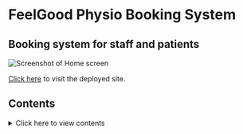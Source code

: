 # FeelGood Physio Booking System

## Booking system for staff and patients

![Screenshot of Home screen]()

[Click here](https://feelgood-physio.herokuapp.com/) to visit the deployed site.

## Contents

<details>
  <summary>Click here to view contents</summary>

1. [User Experience](#user-experience)
    1. [Strategy](#strategy)
        1. [Project Goals](#project-goals)
        2. [Future Goals](#future-goals)
        3. [User Goals](#user-goals)

    2. [Structure](#structure)


    3. [Scope](#scope)
        1. [User Stories](#user-stories)
        2. [Site Owner Goals](#site-owner-goals)
    
    4. [Skeleton](#skeleton)

    5. [Surface](#surface)
        1. [Design Choices](#design-choices)

2. [Features](#features)
    1. [Existing Features](#existing-features)
3. [Technologies Used](#technologies-used)
    1. [Languages](#languages)
    2. [Applications, Libraries and Platforms](#applications-libraries-and-platforms)

4. [Validation](#validation)
    5. [Performance](#performance)

4. [Testing of User Stories/Site Owner Goals](#testing-of-user-stories/site-owner-goals)
    1. [Testing of User Stories](#testing-of-user-stories)
    2. [Testing of Site Owner Goals](#testing-of-site-owner-goals)

5. [Bugs](#bugs)

6. [Deployment](#deployment)
    1. [GitHub Pages](#github-pages)
    2. [Heroku](#heroku)
    2. [Forking the GitHub Repository](#forking-the-github-repository)
    3. [Making a Local Clone](#making-a-local-clone)

7. [Credits](#credits)

<details>

## User Experience

### Strategy
___

#### Project Goals

The main goals of FeelGood Physio are:

- To make it easy for patients to schedule their appointments.
- Making users aware of how easy it is to learn sight reading
- Personally, for me, learning to apply JavaScript to websites

#### Future Goals

Schools and music institutions could in the future purchase licenses for Musical minds as a web application, and its functionality could be developed even further. 

#### User Goals

- Users who visit this site want to learn basic music theory and have fun doing it. It is as simple as that!

The user should see straight away that the content of this web application is simple; lots of space and a user-friendly but elegant design makes it attracive for both children and adults.

Target Audience

- Children
- People with learning difficulties
- Beginners or parents

### Structure
___

This website has 5 pages, plus a 404 error page for when entering an invalid link. No libraries or frameworks were used. I wanted to keep the structure clear and simple. Buttons are large and a navigation bar or menu is visible at the top on all pages except the home page.

A footer is always visible with copyright info and relevant technologies depending on the page.

#### 1. Home

Here, the user is given three main options:

- To play a quiz
- To learn about music theory
- To play the piano and see the notes played

Users can also contact the website owner at the top right of the page.

#### 2. Quiz

Here users can play a simple game where they are presented with notes or musical symbols and have to answer correctly to get a point. Users have to answer as many questions correctly in one minute and are then greeted with their score and a message of how the quiz went.

#### 3. Learn

On this page, users can view videos implemented from YouTube API. There are two sections; a main video and a videos list. Users can click on the video in the list to view it in the main frame.

#### 4. Play

This mainly a piano and a stave above. When the user clicks a key, they can see how the note looks on the stave and can hear it being played. Users can also play the notes with the computer keyboard.

#### 5. Contact

On the Contact page, users can fill in a simple contact form to get in touch.

#### 6. 404

This page is shown when users enter an invalid link, and contains the menu and links to get home or get in touch.

### Scope
___

#### User Stories

##### As a new or existing user of this website I would like to:

1. Easily navigate the websites pages via the menu or links provided
2. Be presented with a well designed, user-friendly interface
3. Experience the same quality in design, user interaction and structure on small mobile devices, tablets as on larger screens
4. Get responses and confirmation from the website by my interactions with it
5. Be able to play a quiz on note names, symbols and note lengths
6. Get points if I answer a question right
7. See a timer ticking down from one minute
8. See an end game screen alerting me of my score and how the quiz went
9. Be able to choose to close the end game screen or play again
10. Be able to play notes on a piano on the screen and see which tone is being played
11. Be able to play the notes on the computer keyboard
12. View videos to learn about music theory and sight reading
13. Get in touch with the site owner
14. View a 404-error page if I have entered an invalid url within the website

#### Site owner goals

The main goal is to create a web app that can be used for educational and amusement purposes.

##### As a site owner I would like to:

15. Display simple clear options on the home page
16. Display a menu in a navigation bar or popout menu at the top of the page
17. Display a quiz for users to test their knowledge
18. Display a learn page containing the results of a YouTube search dynamically updated, using YouTube API
19. Display a page where users can play the piano and view the note played
20. Be able to be contacted should the user wish to do so, through an emailing service to my private email address
21. Have a website that contains validated HTML, CSS and JavaScript

### Skeleton
___

#### Wireframes

Wireframes like the one below were made for both mobile device, tablet and desktop versions of the website in the application [Balsamiq Wireframes](https://balsamiq.com/).

![Screenshot:](https://github.com/johnvenkiah/CI_MS2_John_Venkiah/blob/master/docs/wireframes/wireframes_screenshot_home_mobile.png)

[Click here](https://github.com/johnvenkiah/CI_MS2_John_Venkiah/blob/master/docs/wireframes/all_wireframes_musical_minds.pdf) to view them.

### Surface
___

#### Design choices

My goal was to let the design appeal to all sorts of people, and create a design that was unique. At the same time i wanted to keep things simple and not use too many colors.

To make the site as friendly as possible, most elements have slightly rounded edges. The environment should seem playful but not childish or silly, which I accomplished with a combination of the colors, fonts and CSS styling.
I have tried to create a three dimentional feeling, so I spent alot of time with borders, shadows, and gradients to create this.

Hovering over the buttons makes them grow slightly larger, and more transparent.

![Example:](https://github.com/johnvenkiah/CI_MS2_John_Venkiah/blob/master/docs/screenshots/features/zoom_in_home.png)

Design freatures were also inplemented with JavaScript to confirm user interaction, for example that a wrong answer in the quiz turns the button red and the correct answer button expands.

For the bakground I chose a simple music symbols collage and filled it with my chosen background color.

##### Fonts

I have used two types of fonts;

- Grandstander (with Trebuchet MS and cursive as backup fonts) for titles, buttons and links
- Newsreader, (with Garamond and serif as backup fonts) for subheadings and paragraphs. They can both be viewed above in the screenshot.

##### Colors

I chose a bright green color (#86ac00) and different shades of it for the main heading, buttons andd links. The colors can be viewed above in the screenshot.

The background has a very dark brown color (#211d16) which contrasts well to it.

Finally, smaller text like subheadings and paragraphs have a peachy beige color (#daa054).

## Features

### Existing features
___

#### Feature 1 The Navigation Menu

![Navbar](https://github.com/johnvenkiah/CI_MS2_John_Venkiah/blob/master/docs/screenshots/features/feature_one_navbar_landscape.png)

This is the users way to get around the website. The navbar is part of the header, implemented by JavaScript on all pages except home, shich only consists of the buttons to navigate.

As some users like to have a "home" link in the navmenu, as well as being able to get "home" by clicking the page title, users can get to the home page here by doing both.

The Nav element is fixed at the top of the screen and displays links to the 5 pages of the website.

When on mobile, a hamburger is visible instead on the top right of the screen. Clicking it will reveal the links to the five pages.

When viewing on mobile in landscape mode, the nav-menu is displayed vertically so users can still view the content. When open, the navmenu closes once a user either has tapped on a link or clicked anywhere on the screen, closing the menu.

**User stories/site-owner goals covered:**

1. Easily navigate the websites pages via the menu or links provided

3. Experience the same quality in design, user interaction and structure on small mobile devices, tablets as on larger screens

4. Get responses and confirmation from the website by my interactions with it

15. Display a menu in a navigation bar or popout menu at the top of the page

___
#### Feature 2: The Home Page

![Home Page](https://github.com/johnvenkiah/CI_MS2_John_Venkiah/blob/master/docs/screenshots/features/feature_two_desktop.png)

The Home page has three big buttons, each containing a main feature of the site; Quiz, Learn and Play. Due to the simple nature of this site, there is little more here to distract, only the main logo, the contact link at the bottom and the footer.

**User stories/site-owner goals covered:**

1. Easily navigate the websites pages via the menu or links provided

2. Be presented with a well designed, user-friendly interface

3. Experience the same quality in design, user interaction and structure on small mobile devices, tablets as on larger screens.


#### Feature 3: The Quiz

![The Quiz](https://github.com/johnvenkiah/CI_MS2_John_Venkiah/blob/master/docs/screenshots/features/feature_3_quiz_mobile.png)

The quiz is a seemingly simple feature, but with a lot of functionality. The user has 60 seconds to answer the most questions correctly.

The quiz has several sub-features of its own:

- The staffbox

![Staffbox](https://github.com/johnvenkiah/CI_MS2_John_Venkiah/blob/master/docs/screenshots/features/staffbox.png)

Displays an image of the note in question for the user to answer. When answered, the image is updated to display the next note in question.

- The answers box



On opening the page, the answers box contains one button: "Lets Play!"

Clicking on this starts the quiz and displays four buttons, with three incorrect and one correct answer. The value of these buttons are updated for each question answered.

If the user clicks on the incorrect answer button, the user is alerted that this was incorrect by sounds and animation, and the user is informed of the correct answer.

If the user clicks on the correct answer-button, the user is greeted with a different sound and animation, and and the score above is incremented.

- The Timer

This keeps track of the time, once the user has clicked "Let's Play!"; the timer counts down from 60 to 0.

- The Score

Once a user has answered a question correctly, the score is incremented with 10 points. The score is then displayed in an end game modal.

- The End Game Modal

This is displayed once the 60 seconds are up, covering the screen. The user is greeted with one of five different greetings, depending on the score they have achieved.

The modal window also displays two buttons with choices for the user; "Play Again" and "Close".

**User stories/site-owner goals covered:**

2. Be presented with a well designed, user-friendly interface

3. Experience the same quality in design, user interaction and structure on small mobile devices, tablets as on larger screens

4. Get responses and confirmation from the website by my interactions with it

5. Be able to play a quiz on note names, symbols and note lengths

6. Get points if I answer a question right

7. See a timer ticking down from one minute

8. See an end game screen alerting me of my score and how the quiz went

9. Be able to choose to close the end game screen or play again

16. Display a menu in a navigation bar or popout menu at the top of the page

17. Display a quiz for users to test their knowledge

21. Have a website that contains validated HTML, CSS and JavaScript


#### Feature 4: The Piano (Play Page)

![The Piano](https://github.com/johnvenkiah/CI_MS2_John_Venkiah/blob/master/docs/screenshots/features/feature_4_piano_desktop.png)

The play page has two sub-features, a miniature piano and a stave showing both the bass clef and treble clef. When the user clicks a key, the relevant note displays on the stave together with the note name. The correct note is also heard when clicking it.

**User stories/site-owner goals covered:**

2. Be presented with a well designed, user-friendly interface

3. Experience the same quality in design, user interaction and structure on small mobile devices, tablets as on larger screens

4. Get responses and confirmation from the website by my interactions with it

10. Be able to play notes on a piano on the screen and see which tone is being played

11. Be able to play the notes on the computer keyboard

19. Display a page where users can play the piano and view the note played

21. Have a website that contains validated HTML, CSS and JavaScript


#### Feature 5: The Learn Page



Here, the user can navigate through a list of videos generated a search by the YouTube API, updating the list dynamically.
In the list, title, thumbnail and decription data is displayed for each video in the list.

Users can click on a video and view it in the main viewing window, located either to the left of the screen or at the top for mobile devices in portrait mode.

**User stories/site-owner goals covered:**

2. Be presented with a well designed, user-friendly interface

3. Experience the same quality in design, user interaction and structure on small mobile devices, tablets as on larger screens

4. Get responses and confirmation from the website by my interactions with it

12. View videos to learn about music theory and sight reading

18. Display a learn page containing the results of a YouTube search dynamically updated, using YouTube API

21. Have a website that contains validated HTML, CSS and JavaScript


#### Feature 6: The Contact Page

![Contact Page](https://github.com/johnvenkiah/CI_MS2_John_Venkiah/blob/master/docs/screenshots/features/feature_6_contact_mobile.png)

The "contact" page contains a simple form, where the user can fill in their name, email address and message, which they can send by clicking the submit-button.

The form is validated by the contact.js JavaScript file, and sent via the Email web service [EmailJS](https://www.emailjs.com/) to my email inbox.

**User stories/site-owner goals covered:**

3. Experience the same quality in design, user interaction and structure on small mobile devices, tablets as on larger screens

4. Get responses and confirmation from the website by my interactions with it

13. Get in touch with the site owner

20. Be able to be contacted should the user wish to do so, through an emailing service to my private email address

21. Have a website that contains validated HTML, CSS and JavaScript


#### Feature 7: The 404-error Page

The 404-error page is displayed when a user enters an invalid link within the website. From here, users can easily navigate to the other pages of the website.

**User stories/site-owner goals covered:**

3. Experience the same quality in design, user interaction and structure on small mobile devices, tablets as on larger screens

14. View an errors page if I have entered an invalid url within the website

21. Have a website that contains validated HTML, CSS and JavaScript



### Features to be implemented
___

This is a basic web application but could be expanded with all kinds of sections and functions. For example, there could be a play-by-ear section, where notes are played and the user has to answer which note. There could also be a chords-section, introducing chords and their uses in music. Users could create a profile, save videos they like, compete in high scores and a lot more.

## Technologies used

### Languages
___

- [HTML5](https://en.wikipedia.org/wiki/HTML5)

- [CSS3](https://en.wikipedia.org/wiki/CSS)

- [JavaScript](https://en.wikipedia.org/wiki/JavaScript)

### Applications, Libraries and Platforms

No libraries or frameworks were used except for Google Fonts.

- [Google Fonts](https://fonts.google.com/) - Were used for all fonts and icons in this project.

- [Git](https://git-scm.com/) - Version control system used to commit and push to Github via Gitpod.

- [Github](https://github.com/) - The projects repository and all its branches were commited, pushed and deployed to Github.

- [Gitpod](https://gitpod.com/) - All code was written and tested with the Gitpod web-based IDE.

- [Balsamiq](https://balsamiq.com/wireframes/) - Balsamiq Wireframes was used to create wireframe images of the website which you can view [here](https://github.com/johnvenkiah/CI_MS2_John_Venkiah/blob/master/docs/wireframes/all_wireframes_musical_minds.pdf).

## Validation

### HTML Validation

All pages passed the [W3C HTML Validation](https://validator.w3.org/) tests with 0 errors, and can be viewed [here](https://github.com/johnvenkiah/CI_MS2_John_Venkiah/tree/master/docs/validation/w3c/html)

### CSS Validation

The CSS on the website passed the [W3C CSS Jigsaw](https://jigsaw.w3.org/css-validator/) validation with 0 errors:

![Results from CSS-validation](https://github.com/johnvenkiah/CI_MS2_John_Venkiah/blob/master/docs/validation/w3c/css_jigsaw/w3c_css_jigsaw.png)

Warnings were given for using prefix vendors for user-select: none to prevent selecting the piano keys when playing on play page. Removing them made user-select: none not work for me so I decided to keep them.

### JavaScript Validation

The JavaScript on the website was validated with [JSHint](https://jshint.com/). No errors were shown. The results can be viewed [here](https://github.com/johnvenkiah/CI_MS2_John_Venkiah/blob/master/docs/validation/jshint.md)

### Accessibility

Accessibility was tested with the [WAVE Website](https://wave.webaim.org/) and passed all tests. [Here](https://github.com/johnvenkiah/CI_MS2_John_Venkiah/tree/master/docs/validation/wave) are the results.

### Performance

[Google Chromes Lighthouse](https://developers.google.com/web/tools/lighthouse) was used for testing the performance of the website, which passed the tests on both desktop and mobile simulator. You can see the results [here](https://github.com/johnvenkiah/CI_MS2_John_Venkiah/tree/master/docs/validation/lighthouse)

### Devices

An Apple MacBook Pro 15" was used for testing, running Chrome and Safari. Chrome's DevTools provided simulators for 12 different device sizes, aswell as testing on a custom smallest size (320px x 480px, iPhone 4 size).

Below are linked screenshots of all web pages on five different sizes.

- [Mobile (320 x 568)](https://github.com/johnvenkiah/CI_MS2_John_Venkiah/blob/master/docs/screenshots/screenshots_mobile.md)

- [Mobile, large (411 x 823)](https://github.com/johnvenkiah/CI_MS2_John_Venkiah/blob/master/docs/screenshots/screenshots_mobile_large.md)

- [Tablet (768 x 1024)](https://github.com/johnvenkiah/CI_MS2_John_Venkiah/blob/master/docs/screenshots/screenshots_tablet.md)

- [Laptop (1280 x 802)](https://github.com/johnvenkiah/CI_MS2_John_Venkiah/blob/master/docs/screenshots/screenshots_laptop.md)

- [Desktop (1600 x 992)](https://github.com/johnvenkiah/CI_MS2_John_Venkiah/blob/master/docs/screenshots/screenshots_desktop.md)

Testing was also done on an iPhone XS and an iPad Pro 10.5"

[Here](https://github.com/johnvenkiah/CI_MS2_John_Venkiah/tree/master/docs/screenshots/screenshots_iphone) are screenshots from iPhone XS

[Here](https://github.com/johnvenkiah/CI_MS2_John_Venkiah/tree/master/docs/screenshots/screenshots_ipad) are screenshots from iPad Pro

**Tests Made on Devices:**

- Nav link works and is displayed as intended
- All buttons and links on all pages work and link to the correct source
- All sizes of elements are appropriate and no elements appear on top of each other
- Width is set accordingly so no sideways scrolling bug is there in portrait mode
- Animations, colors and fonts appear as they should
- Quiz functions as intended, with sounds and functionality
- Modal window 
- Piano plays and displays notes with mouse, screen tap or kwyboard
- Learn page displays videos and videos are viewable
- 404 page

Musical Minds passed all tests made on all devices, with a few minor acceptances noted in [bugs](#bugs)


## Testing of User Stories/Site Owner Goals

User stories are tested with the features that cover them. All user stories passed the tests.

### Testing of user stories

<details>
  <summary>View user story tests</summary>

#### User story 1:

**As a user, i would like to easily navigate the websites pages via the menu or links provided**

**Navmenu Feature**

 - Action: *Click on the links at the top of all pages other than Home on large screens, on mobile, click on the hamburger button*

 - Expected result: *To get to the page clicked on by user*

 - Actual result: *Works as intended*

![Navmenu](https://github.com/johnvenkiah/CI_MS2_John_Venkiah/blob/master/docs/screenshots/screenshots_iphone/navmenu_iphone.png)

![Navmenu](https://github.com/johnvenkiah/CI_MS2_John_Venkiah/blob/master/docs/screenshots/features/feature_one_navbar_landscape.png)

 **Home page Feature**

- Action: *Click on any of the buttons or the contact link below | To get to the page clicked on*

- Expected result: *To get to the page clicked on*

- Actual Result: *Works as intended*

![Screenshot of home](https://github.com/johnvenkiah/CI_MS2_John_Venkiah/blob/master/docs/screenshots/mobile/mobile_home_landscape.png)


#### User story 2:

**As a user, i would like to be presented with a well designed, user-friendly interface**

**Home page Feature**

- Action: *General navigation, and experience of the home page*

- Expected Result: *Page feels well balanced and attractive to use*

- Actual Result: *Works as intended*

![home](https://github.com/johnvenkiah/CI_MS2_John_Venkiah/blob/master/docs/screenshots/features/feature_two_desktop.png)


**Nav Menu Feature**

- Action: *The clicking and navigating in the nav menu*

- Expected Result: *Animations, positioning and feel of the menu appeal to user
*
- Actual Results: *Works as intended*

![Nav-Desktop](https://github.com/johnvenkiah/CI_MS2_John_Venkiah/blob/master/docs/screenshots/desktop/desktop_nav.png)

**The Quiz Feature**

- Action: *Clicking "Let's Play!"*

- Expected Result: *Experience well designed elements with sounds and animation to appeal to user*
- Actual Result: *Works as intended*

![Quiz](https://github.com/johnvenkiah/CI_MS2_John_Venkiah/blob/master/docs/screenshots/mobile_large/mobile_large_quiz.png)

**The Piano Feature**

- Action: *Playing keys on the piano by clicking the keys or playing on the keyboard*

- Expected Result: *User is informed by "keys" on screen which keys on computer keyboard to press to play piano. Piano notes played are heard and seen.*

- Actual Result: *Works as intended*

![Play desktop](https://github.com/johnvenkiah/CI_MS2_John_Venkiah/blob/master/docs/screenshots/laptop/laptop_play.png)

**The Learn Page Feature**

- Action: *User navigates and clicks on videos to play them*

- Expected Result: *User enjoys the layout and content on the learn page*

- *Works as intended* (for the people I have tested the website on too)

![Learn page](https://github.com/johnvenkiah/CI_MS2_John_Venkiah/blob/master/docs/screenshots/mobile/mobile_learn_landscape.png)


#### User story 3:

**As a user, i would like to experience the same quality in design, user interaction and structure on small mobile devices, tablets as on larger screens**

**Nav Menu**

- Action: *The user viewing and navigating in the nav menu on any device*

- Expected Result: *The menu being displayed well, and design appealing*

- Actual Result: *Works as intended*

(The nav menu can be viewed on several devices in the images above)

**Home Page Feature**

- Action: *The user viewing and navigating within the home page on any device*

- Expected Result: *The design of the home page looks good on all devices*

- Actual Result: *Works as intended*

![Home mobile](https://github.com/johnvenkiah/CI_MS2_John_Venkiah/blob/master/docs/screenshots/mobile/mobile_home.png)

**The Piano Feature**

- Action: *User plays the piano on any device*

- Expected Result: *The design of the piano and displayed notes is well balanced on all devices*

- Actual Result: *Works as intended*

![Play page](https://github.com/johnvenkiah/CI_MS2_John_Venkiah/blob/master/docs/screenshots/mobile_large/mobile_large_play.png)

**The Quiz Feature**

- Action: *User plays the quiz on any device*

- Expected Result: *The quiz elements are displayed well on all devices*

- Actual Result: *Works as intended*

![Quiz](https://github.com/johnvenkiah/CI_MS2_John_Venkiah/blob/master/docs/screenshots/tablet/tablet_quiz_landscape.png)

**Learn Page Feature**

- Action: *User navigates and watches videos on any device*

- Expected Result: *The design of the video sections adapt to the screens viewing the page.*

- Actual Result: *Works as intended*

![Learn page](https://github.com/johnvenkiah/CI_MS2_John_Venkiah/blob/master/docs/screenshots/tablet/tablet_learn.png)

![Learn page mobile](https://github.com/johnvenkiah/CI_MS2_John_Venkiah/blob/master/docs/screenshots/mobile/mobile_learn.png)

**Contact Page Feature**

- Action: *User fills in the form on any device*

- Expected Result: *Form is displayed properly and looks good on all devices.*

- Actual Result: *Works as intended*

![contact](https://github.com/johnvenkiah/CI_MS2_John_Venkiah/blob/master/docs/screenshots/mobile/mobile_contact_landscape.png)


#### User story 4:

**As a user, i would like to get responses and confirmation from the website by my interactions with it**

**The Piano Feature**

- Action: *User interacts by playing keys on the piano*

- Expected Result: *Notes are heard and seen from the website, depending on user input*

- Actual Result: *Works as intended*

![](https://github.com/johnvenkiah/CI_MS2_John_Venkiah/blob/master/docs/screenshots/desktop/desktop_play.png)

**The Quiz Feature**

- Action: 'User interacts by clicking the buttons in the quiz
'
- Expected Result: *Website confirms and give user feedback in the form of sounds, animations and displaying new questions. This depending on whether the user has answered the question correctly or incorrectly*

- Actual Result: *Works as intended*

![Quiz ipad](https://github.com/johnvenkiah/CI_MS2_John_Venkiah/blob/master/docs/screenshots/screenshots_ipad/quiz_ipad.png)

![Quiz mobile](https://github.com/johnvenkiah/CI_MS2_John_Venkiah/blob/master/docs/screenshots/screenshots_iphone/quiz_iphone.png)

**Learn Page Feature**

- Action: *User interacts by navigating the videos section*

- Expected Result: *The main window displays the video with data the user has clicked on*

- Actual Result: *Works as intended*

![Learn mobile](https://github.com/johnvenkiah/CI_MS2_John_Venkiah/blob/master/docs/screenshots/screenshots_iphone/learn_iphone_landscape.png)

**Contact Page Feature**

- Action: *User clicks on the "Send" button*

- Expected Result: *The users interaction is confirmed by the website via a message below the send button, letting the user know if the message was sent or if the information in incomplete*

- Actual Result: *Works as intended*

![](https://github.com/johnvenkiah/CI_MS2_John_Venkiah/blob/master/docs/screenshots/mobile/mobile_contact_landscape.png)


#### User story 5:

**As a user, i would like to be able to play a quiz on note names, symbols and note lengths**

**The Quiz Feature**

- Action: *User navigates to the Quiz page and clicks on the "Let's Play!" button*

- Expected Result: *The quiz begins and the user answers by clicking one of four buttons*

- Actual Result: *Works as intended*

![Quiz mobile](https://github.com/johnvenkiah/CI_MS2_John_Venkiah/blob/master/docs/screenshots/screenshots_iphone/quiz_iphone.png)



#### User story 6:

**As a user, i would like to get points if I answer a question right**

**The Quiz Feature**

- Action: *User answers a question correctly*

- Expected Result: *The score on the quiz page is incremented along with an animation the emphasizes this*

- Actual Result: *Works as intended*

![score](https://github.com/johnvenkiah/CI_MS2_John_Venkiah/blob/master/docs/screenshots/features/score.png)

#### User story 7:

**As a user, i would like to see a timer ticking down from one minute**

**The Quiz Feature**

- Action: *User play quiz*

- Expected Result: *The clock starts ticking down from 60 to 0*

- Actual Result: *Works as intended*

![timer](https://github.com/johnvenkiah/CI_MS2_John_Venkiah/blob/master/docs/screenshots/features/timer.png)

#### User story 8

**As a user, i would like to see an end game screen alerting me of my score and how the quiz went**

**The Quiz Feature**

- Action: *User play quiz, which then ends*

- Expected Result: *A modal covers the screen ending the game*

- Actual Result: *Works as intended*

#### User story 9:

**As a user, i would like to be able to choose to close the end game screen or play again**

- Action: *User play quiz, which then ends*

- Expected Result: *The modal window contains two buttons, one to close and one to play again.*

- Actual Result: *Works as intended*

![modal](https://github.com/johnvenkiah/CI_MS2_John_Venkiah/blob/master/docs/screenshots/tablet/tablet_quiz_modal.png)

#### User story 10:

**As a user, i would like to be able to play notes on a piano on the screen and see which tone is being played**

**The Piano Feature**

- Action: *User opens the play page, and plays on the piano keys*

- Expected Result: *The note played is both heard and seen on the screen*

- Actual Result: *Works as intended*

(The piano can be viewed in the images above)

#### User story 11:

**As a user, i would like to be able to play the notes on the computer keyboard**

**The Piano Feature**

- Action: *User opens the play page, and triggers the piano keys with the keyboard*

- Expected Result: *The note played is both heard and seen on the screen*

- Actual Result: *Works as intended*

(The piano can be viewed in the images above)

#### User story 12:

**As a user, i would like to be able to view videos to learn about music theory and sight reading**

**Learn Page Feature**

- Action: *User opens the learn page, and clicks on a video to view it*

- Expected Result: *The video that the user clicks on is viewed in the main window*

- Actual Result: *Works as intended*

![learn](https://github.com/johnvenkiah/CI_MS2_John_Venkiah/blob/master/docs/screenshots/laptop/laptop_learn.png)

#### User story 13:

**As a user, i would like to be able to get in touch with the site owner**

**Contact Page Feature**

- Action: *User opens the learn page, and clicks on a video to view it*

- Expected Result: *The video that the user clicks on is viewed in the main window*

- Actual Result: *Works as intended*

![Contact tablet](https://github.com/johnvenkiah/CI_MS2_John_Venkiah/blob/master/docs/screenshots/tablet/tablet_contact_landscape.png)

#### User story 14:

**As a user, i would like to view an 404-error page if I have entered an invalid url within the website**

**404 Page Feature**

- Action: User enters an invalid URL within the website

- Expected Result: *The user is taken to the 404-error page, where user can navigate home or elsewhere on the website
*
- Actual Result: *Works as intended*

![404](https://github.com/johnvenkiah/CI_MS2_John_Venkiah/blob/master/docs/screenshots/screenshots_iphone/404_iphone.png)

</details>

### Testing of site owner goals

<details>
  <summary>View siteowner goal tests</summary>

#### User story 15:

**As a site owner, i would like to display simple clear options on the home page**

**Home Page Feature**

- Action: *User visits the home page*

- Expected Result: *The options to navigate all the pages of the site are there and clear*

- Actual Result: *Works as intended*

![home iphone](https://github.com/johnvenkiah/CI_MS2_John_Venkiah/blob/master/docs/screenshots/screenshots_iphone/home_iphon.png)

#### User story 16:

**As a site owner, i would like to display a menu in a navigation bar or popout menu at the top of the page**

**Nav Menu Feature**

- Action: *User views a page or clicks on the hamburger button*

- Expected Result: *The nav menu appears (if it isn't already visible as on larger screens)*

- Actual Result: *Works as intended*

![nav menu](https://github.com/johnvenkiah/CI_MS2_John_Venkiah/blob/master/docs/screenshots/screenshots_iphone/navmenu_iphone.png)

#### User story 17:

**As a site owner, i would like to display a quiz for users to test their knowledge**

**The Quiz Feature**

- Action: *User navigates to the Quiz page and clicks "Let's Play!"*

- Expected Result: *The user is able to play the quiz*

- Actual Result: *Works as intended*

(Quiz images are visible above)

#### User story 18:

**As a site owner, i would like to display a learn page containing the results of a YouTube search dynamically updated, using YouTube API**

**Learn Page Feature**

- Action: *User navigates to the learn page*

- Expected Result: *The Videos list is dynamically updated with YouTube API and loaded into the videos section*

- Actual Result: *Works as intended*

The learn page can be viewed above. It is highly responsive, and works even on the smallest devices.

#### User story 19:

**As a site owner, i would like to display a page where users can play the piano and view the note played**

**The Piano Feature**

- Action: *User navigates to the learn page*

- Expected Result: *The Videos list is dynamically updated with YouTube API and loaded into the videos section*

- Actual Result: *Works as intended*

(Images from play page are visible above)

#### User story 20:

**As a site owner, i would like to be able to be contacted should the user wish to do so, through an emailing service to my private email address**

**Contact Page Feature**

- Action: *User fills in the form on Contact page and clicks send*

- Expected Result: *The form data is sent to the site owner via EmailJS*

- Actual Result: *Works as intended*

![Mail from emailJS](https://github.com/johnvenkiah/CI_MS2_John_Venkiah/blob/master/docs/screenshots/features/emailjs.jpeg)

#### User story 21:

**As a site owner, i would like to have a website that contains validated HTML, CSS and JavaScript**

**ALL PAGES**

- Action: *Have users who care about well written code, validation, etc visiting the site*

- Expected Result: *The website passes all valdation tests*

- Actual Result: *All tests passed without errors*

Validation results can be seen [here](https://github.com/johnvenkiah/CI_MS2_John_Venkiah/tree/master/docs/validation)

</details>

## Bugs

<details>
  <summary>View bugs here</summary>

 - Bug: iPhone sometimes cuts off the beginning of the sound effects played on the quiz page, and they are sometimes not heard.
 - Fix: Tried to downsize to smaller samples. Still same problem. No fix yet.

- Bug: Contact link appears above other text on 404 page
- Fix: Make link position relative so it is scrollable to see

![Contact link bug](https://github.com/johnvenkiah/CI_MS2_John_Venkiah/blob/master/docs/screenshots/errors_bugs/contact_link_error.png)

- Bug: Contact link appearing on top of button on home page.
- Fix: Change dimensions of buttons and button container, home page.

- Bug: Red Shadow barely visible for wrong answer animation.
- Fix: Change so bakcground color and font color are red instead when answer is wrong.

- Bug: Videos not displaying in learn page.
- Fix: Update API key, YouTube API

- Bug: Main video covering whole screen on mobile devices in landscape mode, so navigation is disabled.
- Fix: Style video so it covers half the window in landscape mode, and the videos list in the other half.

- Bug: Quiz not displaying buttons
- Fix: Error in JavaScript was fixed

- Bug: controls not working on main video in learn page when viewed with DevTools on tablet view.
- Fix. Refresh page, cross check with real tablet/mobile, bug is not there

- Bug: Contact details still there after clicking "Send" on contact page
- Fix: Fix error in JavaScript file

- Bug: Video text not showing up in main video on learn page on certain devices/orientations and visible on others where it should not be
- Fix: fix this in several media queries, so portrait doesn't display text under video but landscape does on all devices smaller than tablet

- Bug: CORS error is shown when loading videos from YouTube API.
- Fix: No fix for this; I have spent weeks trying to fix it but the best way is from the back end of which I have no experience yet. Mo, my mentor, explained that it should be ok, due to that the error has nothing to do with my code. Above all, it doesn't affect the functionality of the page.
![CORS-error](https://github.com/johnvenkiah/CI_MS2_John_Venkiah/blob/master/docs/screenshots/errors_bugs/cors_error.png)

- Bug: [Cohort warning](https://github.blog/changelog/2021-04-27-github-pages-permissions-policy-interest-cohort-header-added-to-all-pages-sites/) apparently to all GitHub Pages.
- Fix: none.

- Bug: Loading videos in iframes producing warnings about adding non-passive event listeners to scroll blocking 'touchstart' event. These listeners are in a base.js JavaScript file that is linked in the iframe, and I have not found a fix for this.
Fix: none.

</details>


## Deployment

### GitHub Pages

This website has been deployed using GitHub pages.

To deploy a page yourself, do the following:

1. Access your GitHub account and find the relevant repository.
2. Click 'Settings' in the repository.
3. In Settings, click 'Pages' in the left-hand menu.
4. Click 'Source'.
5. In the dropdown menu displaying 'None', select 'Master Branch' or 'Main'6.
6. Allow the page some time to deploy your website.
7. At the top of Github Pages you will see a link to your live website.

### Forking the GitHub Repository

To make a clone, or 'Fork' this repository, follow the steps below.

1. Access your GitHub account and find the relevant repository.
2. Click on 'Fork' on the top right of the page.
3. You will find a copy of the repository in your own Github account.

### Making a Local Clone

1. Access your GitHub account and find the relevant repository.
2. Click the 'Code' button next to 'Add file'.
3. To clone the repository using HTTPS, under clone with HTTPS, copy the link.
4. Open Git Bash.
5. Access the directory you want the clone to be have.
6. In your IDE's terminal type 'git clone' and the paste the URL you copied.
7. Press Enter.
8. You now have a local clone.

### YouTube API

Here's how you can set up your own API:

1. Login or create a Google account and navigate to https://console.cloud.google.com/
2. Create a new Project by clicking on the New Project icon
3. Add Project Name
4. Create a credential (API-key) for the project
5. Restrict the API to the websites that will be using them to prevent misuse
6. Navigate to https://developers.google.com/youtube/v3
7. Click on "Search for content" (if it is a search you want to perform")
8. Click the relevant use case (list (by keyword) was my choice)
9. Go to the bottom of the page and enter the search information for your needs.
10. Click "execute" or "show code"
11. copy the URL at the top of the page
12. Perform a GET or Fetch request in JavaScript to the URL, and enter the API key in the space implied.
13. Add code to use results!



### EmailJS

Here's how to make use of EmailjS

1. Create an account at https://www.emailjs.com/
2. Click "add new service" and enter the email provider of your choice
3. Create an email-template
4. Use the example code given on the website or use your own in your JavaScript file
5. Use your Servide ID in services, and template ID the template you want to use.
6. Done!



## Credits

Here are links to websites that had the answers when I didn't. I have written most of the code myself and the parts I have not written are credited below. I have adapted the code to fit my needs and tried to make it unique.

All images are royalty free.

Music notes and piano samples were created by me.

Background Image from [www.123rf.com](https://www.123rf.com/photo_91583290_stock-vector-music-note-seamless-pattern-vector-illustration-hand-drawn-sketched-doodle-music-notes-symbols-.html)

YouTube logos from YouTube, used with the guidelines of YouTube branding:
[YouTube API–Device Partners-logo](https://www.youtube.com/about/brand-resources/#api-device-partners)

[YouTube icon](https://www.youtube.com/about/brand-resources/#logos-icons-colors)

Favicon from [iconsdb.com](https://www.iconsdb.com/green-icons/note-icon.html)

Pdf-compress for smaller PDF-files to upload to GitHub: [smallpdf.com]
(https://smallpdf.com/result#r=a2d783f28bb928fa77b9c573862cdbcf&t=compress)

Tips to use collapse in markdown from [Pierre Joubert](https://gist.github.com/pierrejoubert73/902cc94d79424356a8d20be2b382e1ab) on Github

### Coding tips and tricks

Disable double-tap for zoom, [Stack Overflow](https://stackoverflow.com/questions/10614481/disable-double-tap-zoom-option-in-browser-on-touch-devices)

Media queries in JavaScript from [w3schools](https://www.w3schools.com/howto/howto_js_media_queries.asp)

Animation tips, from [CSSWG](https://drafts.csswg.org/web-animations/#dom-animatable-animate)

Overflow: wrap, so text doesn't go outside its container: [CSS-Tricks](https://css-tricks.com/almanac/properties/o/overflow-wrap/)

Click anywhere in window to remove nav-menu, [Stack Overflow](https://stackoverflow.com/questions/49158756/how-to-close-menu-when-clicking-outside-of-the-div)

Using JS to detect touch device, [geeksforgeeks.com](https://www.geeksforgeeks.org/how-to-detect-touch-screen-device-using-javascript/)

Tips for creating hamburger menu, [dev.to](https://dev.to/devggaurav/let-s-build-a-responsive-navbar-and-hamburger-menu-using-html-css-and-javascript-4gci)

The piano isn't my design i'm afraid, but I have adapted and enhanced it's functionality. I followed this guide at first and then made my own developements:[WDS on YouTube](https://youtu.be/vjco5yKZpU8)

Tips for randomizing buttons, [javascriptkit.com](http://www.javascriptkit.com/javatutors/randomorder.shtml)

Insert Adjacent HTML, [Stack Overflow](https://stackoverflow.com/questions/27079598/error-failed-to-execute-appendchild-on-node-parameter-1-is-not-of-type-no)

Callback, [w3Schools.com](https://www.w3schools.com/js/js_callback.asp)

user-select-none, [CSS-Tricks]
(https://css-tricks.com/almanac/properties/u/user-select/)

Timer, [w3schools](https://www.w3schools.com/js/js_timing.asp)

Event-listener for target instead of individual elements, [flaviocopes.com](https://flaviocopes.com/how-to-add-event-listener-multiple-elements-javascript/)

And CI Matt Rudge’s lessons on fetch API Google API’s documentation together with [this](https://www.youtube.com/watch?v=9sWEecNUW-o&t=2241s) video helped me create the learn page

The tutors at Code Institute, especially John and Sean, gave me very good advice.

A great big thanks to my mentor Mo Shami, who has given me so much support during my studies.
